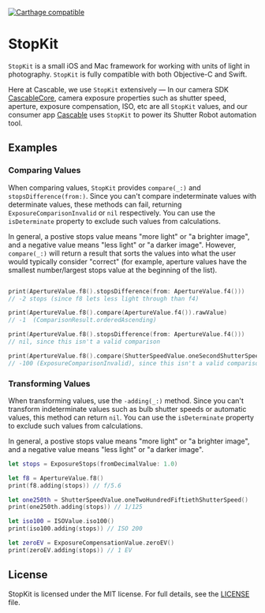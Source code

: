 [![Carthage compatible](https://img.shields.io/badge/Carthage-compatible-4BC51D.svg?style=flat)](https://github.com/Carthage/Carthage)

#  StopKit

`StopKit` is a small iOS and Mac framework for working with units of light in photography. `StopKit` is fully compatible with both Objective-C and Swift.

Here at Cascable, we use `StopKit` extensively — In our camera SDK [CascableCore](https://developer.cascable.se/), camera exposure properties such as shutter speed, aperture, exposure compensation, ISO, etc are all `StopKit` values, and our consumer app [Cascable](http://cascable.se/) uses `StopKit` to power its Shutter Robot automation tool.

## Examples

### Comparing Values

When comparing values, `StopKit` provides `compare(_:)` and `stopsDifference(from:)`. Since you can't compare indeterminate values with determinate values, these methods can fail, returning `ExposureComparisonInvalid` or `nil`  respectively. You can use the `isDeterminate` property to exclude such values from calculations.

In general, a postive stops value means "more light" or "a brighter image", and a negative value means "less light" or "a darker image". However, `compare(_:)` will return a result that sorts the values into what the user would typically consider "correct" (for example, aperture values have the smallest number/largest stops value at the beginning of the list).

```swift

print(ApertureValue.f8().stopsDifference(from: ApertureValue.f4()))
// -2 stops (since f8 lets less light through than f4)

print(ApertureValue.f8().compare(ApertureValue.f4()).rawValue)
// -1  (ComparisonResult.orderedAscending)

print(ApertureValue.f8().stopsDifference(from: ApertureValue.f4()))
// nil, since this isn't a valid comparison

print(ApertureValue.f8().compare(ShutterSpeedValue.oneSecondShutterSpeed()).rawValue)
// -100 (ExposureComparisonInvalid), since this isn't a valid comparison
```


### Transforming Values

When transforming values, use the `-adding(_:)` method. Since you can't transform indeterminate values such as bulb shutter speeds or automatic values, this method can return `nil`. You can use the `isDeterminate` property to exclude such values from calculations.

In general, a postive stops value means "more light" or "a brighter image", and a negative value means "less light" or "a darker image".

```swift
let stops = ExposureStops(fromDecimalValue: 1.0)

let f8 = ApertureValue.f8()
print(f8.adding(stops)) // f/5.6

let one250th = ShutterSpeedValue.oneTwoHundredFiftiethShutterSpeed()
print(one250th.adding(stops)) // 1/125

let iso100 = ISOValue.iso100()
print(iso100.adding(stops)) // ISO 200

let zeroEV = ExposureCompensationValue.zeroEV()
print(zeroEV.adding(stops)) // 1 EV
```

## License

StopKit is licensed under the MIT license. For full details, see the [LICENSE](LICENSE) file.
